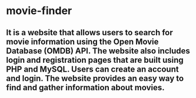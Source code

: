 # movie-finder

## It is a website that allows users to search for movie information using the Open Movie Database (OMDB) API. The website also includes login and registration pages that are built using PHP and MySQL. Users can create an account and login. The website provides an easy way to find and gather information about movies.
